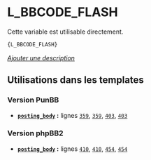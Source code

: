 # L_BBCODE_FLASH


Cette variable est utilisable directement.

```html
{L_BBCODE_FLASH}
```

[*Ajouter une description*](https://fa-tvars.appspot.com/var/L_BBCODE_FLASH)

## Utilisations dans les templates

### Version PunBB
* __[`posting_body`](../tpl/var/punbb/posting_body.md#readme) :__ lignes [`359`](../tpl/src/punbb/posting_body.tpl#L359), [`359`](../tpl/src/punbb/posting_body.tpl#L359), [`403`](../tpl/src/punbb/posting_body.tpl#L403), [`403`](../tpl/src/punbb/posting_body.tpl#L403)

### Version phpBB2
* __[`posting_body`](../tpl/var/subsilver/posting_body.md#readme) :__ lignes [`410`](../tpl/src/subsilver/posting_body.tpl#L410), [`410`](../tpl/src/subsilver/posting_body.tpl#L410), [`454`](../tpl/src/subsilver/posting_body.tpl#L454), [`454`](../tpl/src/subsilver/posting_body.tpl#L454)
